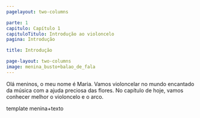 ```yaml
---
pagelayout: two-columns

parte: 1
capitulo: Capítulo 1
capituloTitulo: Introdução ao violoncelo
pagina: Introdução

title: Introdução

page-layout: two-columns
image: menina_busto+balao_de_fala
---
```


Olá meninos, o meu nome é Maria. Vamos violoncelar no mundo encantado da música com a ajuda preciosa das flores. No capítulo de hoje, vamos conhecer melhor o violoncelo e o arco.

template menina+texto
